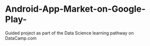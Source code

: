 # Android-App-Market-on-Google-Play-

Guided project as part of the Data Science learning pathway on DataCamp.com
